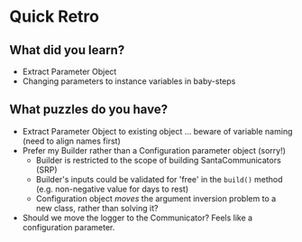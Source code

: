 # Quick Retro

## What did you learn?

- Extract Parameter Object
- Changing parameters to instance variables in baby-steps

## What puzzles do you have?

- Extract Parameter Object to existing object ... beware of variable naming (need to align names first)
- Prefer my Builder rather than a Configuration parameter object (sorry!)
  - Builder is restricted to the scope of building SantaCommunicators (SRP)
  - Builder's inputs could be validated for 'free' in the `build()` method (e.g. non-negative value for days to rest)
  - Configuration object _moves_ the argument inversion problem to a new class, rather than solving it?
- Should we move the logger to the Communicator?  Feels like a configuration parameter.